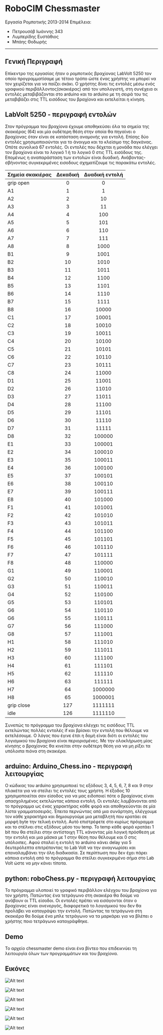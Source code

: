 # RoboCIM Chessmaster #
Εργασία Ρομποτικής 2013-2014
Επιμέλεια:

 - Πετρουσόβ Ιωάννης 343
 - Λυμπερίδης Ευστάθιος
 - Μπάης Θοδωρής
 
-------------------------------------------

## Γενική Περιγραφή ##
Επίκεντρο της εργασίας ήταν ο ρομποτικός βραχίονας LabVolt 5250 τον οποίο προγραμματίσαμε με τέτοιο τρόπο ώστε ένας χρήστης να μπορεί να τον χειρίζεται για να παίζει σκάκι. Ο χρήστης δίνει τις εντολές μέσω ενός γραφικού περιβάλλοντος(σκακιέρας) από τον υπολογιστή, στη συνέχεια οι εντολές μεταβιβάζονται στο arduino και το arduino με τη σειρά του τις μεταβιβάζει στις TTL εισόδους του βραχίονα και εκτελείται η κίνηση.

## LabVolt 5250 - περιγραφή εντολών ##
Στον πρόγραμμα του βραχίονα έχουμε αποθηκεύσει όλα τα σημεία της σκακιέρας (64) και μία ουδέτερη θέση στην οποία θα πηγαίνει ο βραχίονας όταν είναι σε κατάσταση αναμονής για εντολή. Επίσης δύο εντολές χρησιμοποιούνται για το άνοιγμα και το κλείσιμο της δαγκάνας. Οπότε συνολικά 67 εντολές. Οι εντολές που δέχεται η μονάδα που ελέγχει τον βραχίονα είναι το λογικό 1 ή το λογικό 0 στις TTL εισόδους της. Επομένως η αναπαράσταση των εντολών είναι δυαδική. Ανάβοντας-σβήνοντας συγκεκριμένες εισοδους σχηματίζουμε τις παρακάτω εντολές.

|Σημεία σκακιέρας | Δεκαδική | Δυαδική εντολή
| -------------   |:-------------:|:----------:|
|grip open |  0  |  0 |
| A1 |  1  |  1 |
| A2 |  2  |  10 |
| A3|  3  |  11 |
| A4|  4  |  100 |
| A5|  5  |  101 |
|  A6|  6  |  110 |
| A7|  7  |  111 |
|  A8|  8  |  1000 |
|  B1|  9  |  1001 |
|  B2|  10  |  1010 |
|  B3|  11  |  1011 |
|  B4|  12  |  1100 |
|  B5|  13  |  1101 |
|  B6|  14  |  1110 |
|  B7|  15  |  1111 |
|  B8|  16  |  10000 |
|  C1|  17  |  10001 |
|  C2|  18  |  10010 |
|  C3|  19  |  10011 |
|  C4|  20  |  10100 |
|  C5|  21  |  10101 |
|  C6|  22  |  10110 |
|  C7|  23  |  10111 |
|  C8|  24  |  11000 |
|  D1|  25  |  11001 |
|  D2|  26  |  11010 |
|  D3|  27  |  11011 |
|  D4|  28  |  11100 |
|  D5|  29  |  11101 |
|  D6|  30  |  11110 |
|  D7|  31  |  11111 |
|  D8|  32  |  100000 |
|  E1|  33  |  100001 |
|  E2|  34  |  100010 |
|  E3|  35  |  100011 |
|  E4|  36  |  100100 |
|  E5|  37  |  100101 |
|  E6|  38  |  100110 |
|  E7|  39  |  100111 |
|  E8|  40  |  101000 |
|  F1|  41  |  101001 |
|  F2|  42  |  101010 |
|  F3|  43  |  101011 |
|  F4|  44  |  101100 |
|  F5|  45  |  101101 |
|  F6|  46  |  101110 |
|  F7|  47  |  101111 |
|  F8|  48  |  110000 |
|  G1|  49  |  110001 |
|  G2|  50  |  110010 |
|  G3|  51  |  110011 |
|  G4|  52  |  110100 |
|  G5|  53  |  110101 |
|  G6|  54  |  110110 |
|  G6|  55  |  110111 |
| G7|  56  |  111000 |
|  G8|  57  |  111001 |
|  H1|  58  |  111010 |
|  H2|  59  |  111011 |
|  H3|  60  |  111100 |
|  H4|  61  |  111101 |
|  H5|  62  |  111110 |
|  H6|  63  |  111111 |
|  H7|  64  |  1000000 |
|  H8|  65  |  1000001 |
| grip close|  127  |  1111111 |
| idle| 126 | 1111110 |

Συνεπώς το πρόγραμμα του βραχίονα ελέγχει τις εισόδους TTL εκτελώντας πολλές εντολές if και βρίσκει την εντολή που θέλουμε να εκτελέσουμε. O λόγος που έγινε έτσι η δομή είναι διότι οι εντολές του λογισμικού του βραχίονα είναι περιορισμένες. Με την ολοκλήρωση μίας κίνησης ο βραχίονας θα κινείται στην ουδέτερη θέση για να μη ρίξει τα υπόλοιπα πιόνα στη σκακιέρα.

## arduino: Arduino_Chess.ino - περιγραφή λειτουργίας ##
Ο κώδικας του arduino χρησιμοποιεί τις εξόδους 3, 4, 5, 6, 7, 8 και 9 στην πλακέτα για να στείλει τις εντολές τους χρήστη. Η έξοδος 10 χρησιμοποιείται σαν είσοδος για να μας ειδοποιεί πότε ο βραχίονας είναι απασχολημένος εκτελώντας κάποια εντολή. Οι εντολές λαμβάνονται από το πρόγραμμα ως ένας χαρακτήρας κάθε φορά και αποθηκεύονται σε μία λίστα γραμματοσειράς. Έπειτα περνώντας από μια συνάρτηση, ελέγχουμε τον κάθε χαρακτήρα και δημιουργούμε μια μεταβλητή που κρατάει σε μορφή byte την τελική εντολή. Αυτό επιστρέφετε στο κυρίως πρόγραμμα και το στέλνει στις εξόδους μέσο του temp. Το temp κάθε φορά κρατάει 1 bit που θα στείλει στην αντίστοιχη TTL κάνοντας μία λογική πρόσθεση με την εντολή και μια μάσκα με 1 στην θέση που θέλουμε και 0 στις υπόλοιπες. Αφού σταλεί η εντολή το arduino κάνει delay για 5 δευτερόλεπτα επιτρέποντας το Lab Volt να την αναγνωρίσει και επαναλαμβάνει την όλη διαδικασία. Σε περίπτωση που δεν έχει πάρει κάποια εντολή από το πρόγραμμα θα στείλει συγκεκριμένο σήμα στο Lab Volt ώστε να μην κάνει τίποτα.

## python: roboChess.py  - περιγραφή λειτουργίας ##
Το πρόγραμμα υλοποιεί το γραφικό περιβάλλον ελέγχου του βραχίονα για τον χρήστη. Πατώντας ένα τετράγωνο στη σκακιέρα θα δούμε να ανάβουν οι TTL είσοδοι. Οι εντολές πρέπει να εισάγονται όταν ο βραχίονας είναι ανενεργός, διαφορετικά το λογισμικού του δεν θα προλάβει να καταγράψει την εντολή. Πατώντας τα τετράγωνα στη σκακιέρα θα δούμε ένα μπλε τετράγωνο να τα μαρκάρει για να βλέπει ο χρήστης ποιο τετράγωνο καταγράφθηκε.

## Demo ##
Το αρχείο chessmaster demo είναι ένα βίντεο που επιδεικνύει τη λειτουργία όλων των προγραμμάτων και του βραχίονα.

## Εικόνες ##
![Alt text](pictures/pic1.jpg)

![Alt text](pictures/schem.png)

![Alt text](pictures/ttl1.jpg)

![Alt text](pictures/ttl2.jpg)

![Alt text](pictures/ttl3.jpg)

![Alt text](pictures/ttl4.jpg)